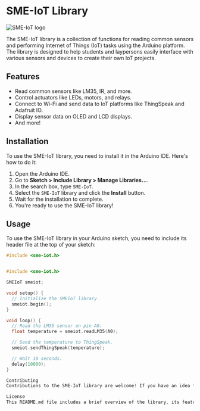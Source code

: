 # SME-IoT Library

![SME-IoT logo](images/sme-iot-logo.png)

The SME-IoT library is a collection of functions for reading common sensors and performing Internet of Things (IoT) tasks using the Arduino platform. The library is designed to help students and laypersons easily interface with various sensors and devices to create their own IoT projects.

## Features

- Read common sensors like LM35, IR, and more.
- Control actuators like LEDs, motors, and relays.
- Connect to Wi-Fi and send data to IoT platforms like ThingSpeak and Adafruit IO.
- Display sensor data on OLED and LCD displays.
- And more!

## Installation

To use the SME-IoT library, you need to install it in the Arduino IDE. Here's how to do it:

1. Open the Arduino IDE.
2. Go to **Sketch > Include Library > Manage Libraries...**.
3. In the search box, type `SME-IoT`.
4. Select the `SME-IoT` library and click the **Install** button.
5. Wait for the installation to complete.
6. You're ready to use the SME-IoT library!

## Usage

To use the SME-IoT library in your Arduino sketch, you need to include its header file at the top of your sketch:

```cpp
#include <sme-iot.h>


#include <sme-iot.h>

SMEIoT smeiot;

void setup() {
  // Initialize the SMEIoT library.
  smeiot.begin();
}

void loop() {
  // Read the LM35 sensor on pin A0.
  float temperature = smeiot.readLM35(A0);

  // Send the temperature to ThingSpeak.
  smeiot.sendThingSpeak(temperature);

  // Wait 10 seconds.
  delay(10000);
}

Contributing
Contributions to the SME-IoT library are welcome! If you have an idea for a new feature, a bug fix, or just a suggestion, please open an issue on GitHub or submit a pull request.

License
This README.md file includes a brief overview of the library, its features, installation and usage instructions, and information on how to contribute to the project. It also includes a visual element - a logo image - to help make the README more visually appealing. You can customize the content and layout of your own README to suit your needs and preferences.
